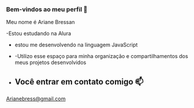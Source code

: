 ### Bem-vindos ao meu perfil 💖

Meu nome é Ariane Bressan

-Estou estudando na Alura
- estou me desenvolvendo na linguagem JavaScript
- -Utilizo esse espaço para minha organização e compartilhamentos dos meus projetos desenvolvidos

- ## Você entrar em contato comigo 📫

Arianebress@gmail.com
